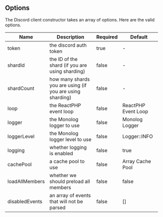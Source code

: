 ## Options

The Discord client constructor takes an array of options. Here are the valid options.

| Name | Description | Required | Default |
|------|-------------|----------|---------|
| token | the discord auth token | true | - |
| shardId | the ID of the shard (if you are using sharding) | false | - |
| shardCount | how many shards you are using (if you are using sharding) | false | - |
| loop | the ReactPHP event loop | false | ReactPHP Event Loop |
| logger | the Monolog logger to use | false | Monolog Logger |
| loggerLevel | the Monolog logger level to use | false | Logger::INFO |
| logging | whether logging is enabled | false | true |
| cachePool | a cache pool to use | false | Array Cache Pool |
| loadAllMembers | whether we should preload all members | false | false |
| disabledEvents | an array of events that will not be parsed | false | [] |